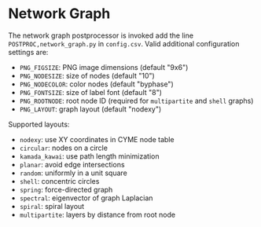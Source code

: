 # Network Graph

The network graph postprocessor is invoked add the line `POSTPROC,network_graph.py` in `config.csv`.  Valid additional configuration settings are:

  - `PNG_FIGSIZE`:    PNG image dimensions (default "9x6")
  - `PNG_NODESIZE`:   size of nodes (default "10")
  - `PNG_NODECOLOR`:  color nodes (default "byphase")
  - `PNG_FONTSIZE`:   size of label font (default "8")
  - `PNG_ROOTNODE`:   root node ID (required for `multipartite` and `shell` graphs)
  - `PNG_LAYOUT`:     graph layout (default "nodexy")

Supported layouts:

  - `nodexy`:         use XY coordinates in CYME node table
  - `circular`:       nodes on a circle
  - `kamada_kawai`:   use path length minimization
  - `planar`:         avoid edge intersections
  - `random`:         uniformly in a unit square
  - `shell`:          concentric circles
  - `spring`:         force-directed graph
  - `spectral`:       eigenvector of graph Laplacian
  - `spiral`:         spiral layout
  - `multipartite`:   layers by distance from root node

